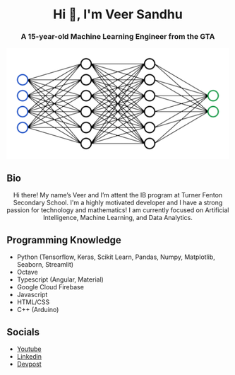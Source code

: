 <h1 align="center">Hi 👋, I'm Veer Sandhu</h1>
<h3 align="center">A 15-year-old Machine Learning Engineer from the GTA</h3>

<div align="center">
<img hight="300" width="600" align="center" src="https://github.com/Real-VeerSandhu/Real-VeerSandhu/blob/main/nn.png">
</div>

## Bio
<div align="center">
Hi there! My name’s Veer and I’m attent the IB program at Turner Fenton Secondary School. I'm a highly motivated developer and I have a strong passion for technology and mathematics! I am currently focused on Artificial Intelligence, Machine Learning, and Data Analytics. 
</div>

## Programming Knowledge
- Python (Tensorflow, Keras, Scikit Learn, Pandas, Numpy, Matplotlib, Seaborn, Streamlit)
- Octave
- Typescript (Angular, Material)
- Google Cloud Firebase
- Javascript
- HTML/CSS
- C++ (Arduino)

## Socials

- [Youtube](https://www.linkedin.com/in/veer-sandhu/)
- [Linkedin](https://www.linkedin.com/in/veer-sandhu/)
- [Devpost](https://devpost.com/Real-VeerSandhu?ref_content=user-portfolio&ref_feature=portfolio&ref_medium=global-nav)
